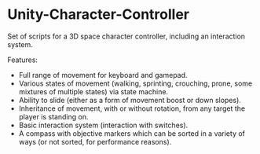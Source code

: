 # Unity-Character-Controller
Set of scripts for a 3D space character controller, including an interaction system.

Features:
- Full range of movement for keyboard and gamepad.
- Various states of movement (walking, sprinting, crouching, prone, some mixtures of multiple states) via state machine.
- Ability to slide (either as a form of movement boost or down slopes).
- Inheritance of movement, with or without rotation, from any target the player is standing on.
- Basic interaction system (interaction with switches).
- A compass with objective markers which can be sorted in a variety of ways (or not sorted, for performance reasons).

